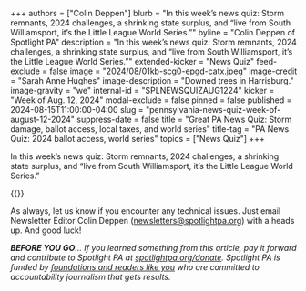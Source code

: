 +++
authors = ["Colin Deppen"]
blurb = "In this week’s news quiz: Storm remnants, 2024 challenges, a shrinking state surplus, and “live from South Williamsport, it’s the Little League World Series.”"
byline = "Colin Deppen of Spotlight PA"
description = "In this week’s news quiz: Storm remnants, 2024 challenges, a shrinking state surplus, and “live from South Williamsport, it’s the Little League World Series.”"
extended-kicker = "News Quiz"
feed-exclude = false
image = "2024/08/01kb-scg0-epgd-catx.jpeg"
image-credit = "Sarah Anne Hughes"
image-description = "Downed trees in Harrisburg."
image-gravity = "we"
internal-id = "SPLNEWSQUIZAUG1224"
kicker = "Week of Aug. 12, 2024"
modal-exclude = false
pinned = false
published = 2024-08-15T11:00:00-04:00
slug = "pennsylvania-news-quiz-week-of-august-12-2024"
suppress-date = false
title = "Great PA News Quiz: Storm damage, ballot access, local taxes, and world series"
title-tag = "PA News Quiz: 2024 ballot access, world series"
topics = ["News Quiz"]
+++

In this week’s news quiz: Storm remnants, 2024 challenges, a shrinking state surplus, and “live from South Williamsport, it’s the Little League World Series.”

{{<typeform id="01J58J31HTEZ1WBEDSSB3HBQTS" >}}

As always, let us know if you encounter any technical issues. Just email Newsletter Editor Colin Deppen (newsletters@spotlightpa.org) with a heads up. And good luck!

<strong><em>BEFORE YOU GO</em></strong><em>… If you learned something from this article, pay it forward and contribute to Spotlight PA at </em><a href="http://spotlightpa.org/donate"><em>spotlightpa.org/donate</em></a><em>. Spotlight PA is funded by </em><a href="https://www.spotlightpa.org/support"><em>foundations and readers like you</em></a><em> who are committed to accountability journalism that gets results.</em>

